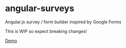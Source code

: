 # angular-surveys
Angular.js survey / form builder inspired by Google Forms

This is WIP so expect breaking changes!

[Demo](http://mwasiluk.github.io/angular-surveys)

